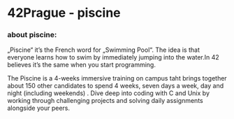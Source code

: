 # 42Prague - piscine

### about piscine:
„Piscine“ it’s the French word for „Swimming Pool“. The idea is that everyone learns how to swim by immediately jumping into the water.In 42 believes it’s the same when you start programming.

The Piscine is a 4-weeks immersive training on campus taht brings together about 150 other candidates to spend 4 weeks, seven days a week, day and night (including weekends) . 
Dive deep into coding with C and Unix by working through challenging projects and solving daily assignments alongside your peers.
